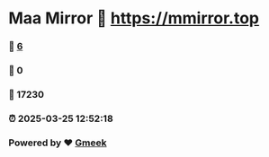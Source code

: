 # Maa Mirror :link: https://mmirror.top 
### :page_facing_up: [6](https://mmirror.top/tag.html) 
### :speech_balloon: 0 
### :hibiscus: 17230 
### :alarm_clock: 2025-03-25 12:52:18 
### Powered by :heart: [Gmeek](https://github.com/Meekdai/Gmeek)
